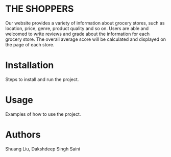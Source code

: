 # THE SHOPPERS

Our website provides a variety of information about grocery stores, such as location, price, genre, product quality and so on. Users are able and welcomed to write reviews and grade about the information for each grocery store. The overall average score will be calculated and displayed on the page of each store. 

# Installation

Steps to install and run the project.

# Usage

Examples of how to use the project.

# Authors

Shuang Liu, Dakshdeep Singh Saini 
